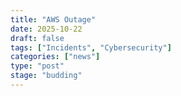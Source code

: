 ```yaml
---
title: "AWS Outage"
date: 2025-10-22
draft: false
tags: ["Incidents", "Cybersecurity"]
categories: ["news"] 
type: "post"
stage: "budding"
---
```

